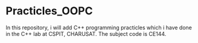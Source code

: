 # Practicles_OOPC
In this repository, i will add C++ programming practicles which i have done in the C++ lab at CSPIT, CHARUSAT.
The subject code is CE144.
